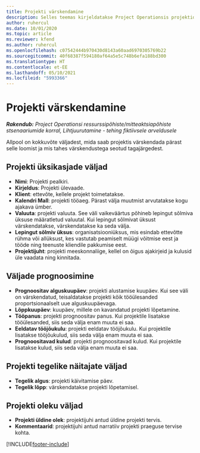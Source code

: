 ```yaml
---
title: Projekti värskendamine
description: Selles teemas kirjeldatakse Project Operationsis projektide värskendamist.
author: ruhercul
ms.date: 10/01/2020
ms.topic: article
ms.reviewer: kfend
ms.author: ruhercul
ms.openlocfilehash: c07542444b970430d8143a60aad6970305769b22
ms.sourcegitcommit: 40f68387f594180af64a5e5c748b6efa188bd300
ms.translationtype: HT
ms.contentlocale: et-EE
ms.lasthandoff: 05/10/2021
ms.locfileid: "5993366"
---
```

# <a name="update-a-project"></a>Projekti värskendamine

_**Rakendub:** Project Operationsi ressurssipõhiste/mitteaktsiapõhiste stsenaariumide korral,  Lihtjuurutamine - tehing fiktiivsele arveldusele_

Allpool on kokkuvõte väljadest, mida saab projektis värskendada pärast selle loomist ja mis tahes värskendustega seotud tagajärgedest.

## <a name="project-detail-fields"></a>Projekti üksikasjade väljad

- **Nimi**: Projekti pealkiri.
- **Kirjeldus**: Projekti ülevaade.
- **Klient**: ettevõte, kellele projekt toimetatakse.
- **Kalendri Mall**: projekti tööaeg. Pärast välja muutmist arvutatakse kogu ajakava ümber.
- **Valuuta**: projekti valuuta. See väli vaikeväärtus põhineb lepingut sõlmiva üksuse määratletud valuutal. Kui lepingut sõlmivat üksust värskendatakse, värskendatakse ka seda välja.
- **Lepingut sõlmiv üksus**: organisatsiooniüksus, mis esindab ettevõtte rühma või allüksust, kes vastutab peamiselt müügi võitmise eest ja tööde ning teenuste kliendile pakkumise eest. 
- **Projektijuht**: projekti meeskonnaliige, kellel on õigus ajakirjeid ja kulusid üle vaadata ning kinnitada.

## <a name="estimate-fields"></a>Väljade prognoosimine

- **Prognoositav alguskuupäev**: projekti alustamise kuupäev. Kui see väli on värskendatud, teisaldatakse projekti kõik tööülesanded proportsionaalselt uue alguskuupäevaga.
- **Lõppkuupäev**: kuupäev, millele on kavandatud projekti lõpetamine.
- **Tööpanus**: projekti prognoositav panus. Kui projektile lisatakse tööülesanded, siis seda välja enam muuta ei saa.
- **Eeldatav tööjõukulu**: projekti eeldatav tööjõukulu. Kui projektile lisatakse tööjõukulud, siis seda välja enam muuta ei saa.
- **Prognoositavad kulud**: projekti prognoositavad kulud. Kui projektile lisatakse kulud, siis seda välja enam muuta ei saa.

## <a name="project-actual-fields"></a>Projekti tegelike näitajate väljad
- **Tegelik algus**: projekti käivitamise päev.
- **Tegelik lõpp**: värskendatakse projekti lõpetamisel.

## <a name="project-status-fields"></a>Projekti oleku väljad

- **Projekti üldine olek**: projektijuhi antud üldine projekti tervis.
- **Kommentaarid**: projektijuhi antud narratiiv projekti praeguse tervise kohta.



[!INCLUDE[footer-include](../includes/footer-banner.md)]